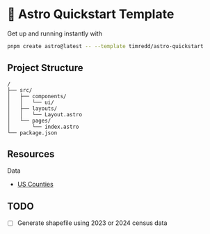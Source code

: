 # 🚀 Astro Quickstart Template

Get up and running instantly with

```sh
pnpm create astro@latest -- --template timredd/astro-quickstart
```

## Project Structure

```text
/
├── src/
│   ├── components/
│   │   └── ui/
│   ├── layouts/
│   │   └── Layout.astro
│   └── pages/
│       └── index.astro
└── package.json
```

## Resources

Data

- [US Counties](https://gist.github.com/sdwfrost/d1c73f91dd9d175998ed166eb216994a)

## TODO
- [ ] Generate shapefile using 2023 or 2024 census data

